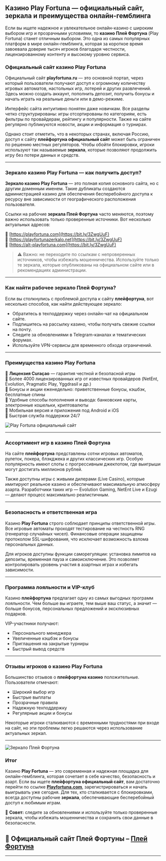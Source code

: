 ## Казино Play Fortuna — официальный сайт, зеркала и преимущества онлайн-гемблинга

Если вы ищете надежное и увлекательное онлайн-казино с широким выбором игр и прозрачными условиями, то **казино Плей Фортуна** (Play Fortuna) станет отличным выбором. Это одна из самых популярных платформ в мире онлайн-гемблинга, которая за короткое время завоевала доверие тысяч игроков благодаря честности, лицензированному контенту и высокому уровню сервиса.

### Официальный сайт казино Play Fortuna

Официальный сайт **playfortuna.ru** — это основной портал, через который пользователи получают доступ к огромному количеству игровых автоматов, настольных игр, лотерей и других развлечений. Здесь можно создать аккаунт, пополнить депозит, получить бонусы и начать играть на реальные деньги или в демо-режиме.

Интерфейс сайта интуитивно понятен даже новичкам. Все разделы четко структурированы: игры отсортированы по категориям, есть фильтры по провайдерам, рейтингу и популярности. Также на сайте регулярно публикуются новости, акции и информация о турнирах.

Однако стоит отметить, что в некоторых странах, включая Россию, доступ к сайту **плейфортуна официальный сайт** может быть ограничен по решению местных регуляторов. Чтобы обойти блокировки, игроки используют так называемые **зеркала**, которые позволяют продолжить игру без потери данных и средств.

---

### Зеркало казино Play Fortuna — как получить доступ?

**Зеркало казино Play Fortuna** — это полная копия основного сайта, но с другим доменным именем. Такие дубликаты создаются администрацией казино для обеспечения бесперебойного доступа к ресурсу вне зависимости от географического расположения пользователя.

Ссылки на рабочие **зеркала Плей Фортуна** часто меняются, поэтому важно использовать только проверенные источники. Вот несколько актуальных адресов:

🔗 [https://playfortuna.com](https://bit.ly/3ZwgUuF)  
🔗 [https://playfortunazerkalo.net](https://bit.ly/3ZwgUuF)  
🔗 [https://alt-playfortuna.com](https://bit.ly/3ZwgUuF)

> ⚠️ Важно: не переходите по ссылкам с непроверенных источников, чтобы избежать мошенничества. Используйте только те зеркала, которые опубликованы на официальном сайте или в рекомендациях администрации.

---

### Как найти рабочее зеркало Плей Фортуна?

Если вы столкнулись с проблемой доступа к сайту **плейфортуна**, вот несколько способов, как найти действующее зеркало:

- Обратитесь в техподдержку через онлайн-чат на официальном сайте.
- Подпишитесь на рассылку казино, чтобы получать свежие ссылки на почту.
- Следите за обновлениями в Telegram-каналах и тематических форумах.
- Используйте VPN-сервисы для временного обхода ограничений.

---

### Преимущества казино Play Fortuna

🔹 **Лицензия Curaçao** — гарантия честной и безопасной игры  
🔹 Более 4000 лицензированных игр от известных провайдеров (NetEnt, Evolution, Pragmatic Play, Yggdrasil и др.)  
🔹 Бонусы и акции еженедельно: приветственные бонусы, кэшбэк, бесплатные спины  
🔹 Удобные способы пополнения и вывода: банковские карты, электронные кошельки, криптовалюты  
🔹 Мобильная версия и приложения под Android и iOS  
🔹 Быстрая служба поддержки 24/7  

![Play Fortuna официальный сайт](https://github.com/user-attachments/assets/9314a83a-4fab-4094-bc9e-a4e6166c5499)

---

### Ассортимент игр в казино Плей Фортуна

На сайте **плейфортуна** представлены сотни игровых автоматов, рулеток, покера, блэкджека и других классических игр. Особую популярность имеют слоты с прогрессивным джекпотом, где выигрыши могут достигать миллионов рублей.

Также доступны игры с живыми дилерами (Live Casino), которые имитируют реальное казино и обеспечивают максимальную атмосферу азарта. Разработчики таких игр — Evolution Gaming, NetEnt Live и Ezugi — делают процесс максимально реалистичным.

---

### Безопасность и ответственная игра

Казино **Play Fortuna** строго соблюдает принципы ответственной игры. Все игровые автоматы проходят тестирование на честность RNG (генератор случайных чисел). Финансовые операции защищены протоколом SSL-шифрования, что исключает возможность взлома персональных данных.

Для игроков доступны функции саморегуляции: установка лимитов на депозиты, временная пауза и самоисключение. Это позволяет контролировать уровень участия в азартных играх и избегать зависимости.

---

### Программа лояльности и VIP-клуб

Казино **плейфортуна** предлагает одну из самых выгодных программ лояльности. Чем больше вы играете, тем выше ваш статус, а значит — больше бонусов, персональных предложений и эксклюзивных подарков.

VIP-участники получают:
- Персонального менеджера
- Увеличенные кэшбэк и бонусы
- Приглашения на закрытые турниры
- Быстрый вывод средств

---

### Отзывы игроков о казино Play Fortuna

Большинство отзывов о **плейфортуна казино** положительные. Пользователи отмечают:
- Широкий выбор игр
- Быстрые выплаты
- Прозрачные правила
- Надежную техподдержку
- Регулярные акции и бонусы

Некоторые игроки сталкиваются с временными трудностями при входе на сайт, но эти проблемы легко решаются через использование актуальных зеркал.

---
![Зеркало Плей Фортуна](https://github.com/user-attachments/assets/e56d4e40-3a19-42dc-9d33-c1987508564a)

### Итог

Казино **Play Fortuna** — это современная и надежная площадка для онлайн-гемблинга, которая сочетает в себе качество, безопасность и азарт. Если вы ищете **плейфортуна официальный сайт**, вам достаточно перейти по ссылке **[Playfortuna.com](https://bit.ly/3ZwgUuF)**, зарегистрироваться и начать выигрывать уже сегодня. Для тех, кто сталкивается с блокировками, всегда доступны рабочие **зеркала**, обеспечивающие бесперебойный доступ к любимым играм.

📌 **Совет:** следите за обновлениями и используйте только проверенные зеркала, чтобы избежать мошенничества и сохранить свои данные в безопасности.

## **🔗 Официальный сайт Плей Фортуны – [Плей Фортуна](https://bit.ly/3ZwgUuF)**  
---
